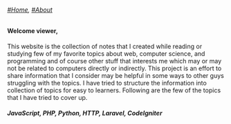 ###### *[#Home](https://tashbalrai.github.io)*, [#About](/about.html)

#### Welcome viewer, 
This website is the collection of notes that I created while reading or studying few of my favorite topics about web, computer science, and programming and of course other stuff that interests me which may or may not be related to computers directly or indirectly. This project is an effort to share information that I consider may be helpful in some ways to other guys struggling with the topics. I have tried to structure the information into collection of topics for easy to learners. Following are the few of the topics that I have tried to cover up.

##### JavaScript, PHP, Python, HTTP, Laravel, CodeIgniter
